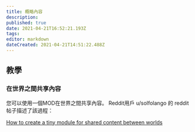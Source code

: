 ```yaml
---
title: 概略內容
description: 
published: true
date: 2021-04-21T16:52:21.193Z
tags: 
editor: markdown
dateCreated: 2021-04-21T14:51:22.488Z
---
```


## 教學

### 在世界之間共享內容

您可以使用一個MOD在世界之間共享內容。 Reddit用戶 u/solfolango 的 reddit帖子描述了該過程：

[How to create a tiny module for shared content between worlds](https://www.reddit.com/r/FoundryVTT/comments/fvw3c7/how_to_create_a_tiny_module_for_shared_content/)
